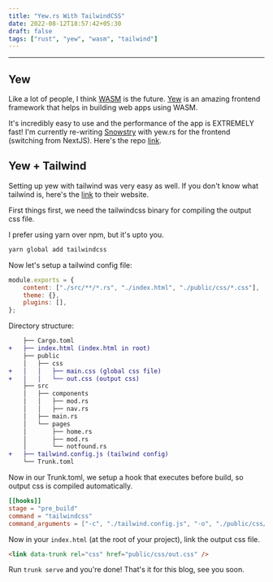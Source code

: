 ```yaml
---
title: "Yew.rs With TailwindCSS"
date: 2022-08-12T18:57:42+05:30
draft: false
tags: ["rust", "yew", "wasm", "tailwind"]
---
```


---

## Yew

Like a lot of people, I think [WASM](https://webassembly.org/) is the future. [Yew](https://yew.rs) is
an amazing frontend framework that helps in building web apps using WASM.

It's incredibly easy to use and the performance of the app is EXTREMELY fast! I'm currently re-writing
[Snowstry](https://github.com/snowstry/snowstry) with yew.rs for the frontend (switching from NextJS).
Here's the repo [link](https://github.com/snowstry/rewrite).

## Yew + Tailwind

Setting up yew with tailwind was very easy as well. If you don't know what tailwind is, here's the
[link](https://tailwindcss.com) to their website.

First things first, we need the tailwindcss binary for compiling the output css file.

I prefer using yarn over npm, but it's upto you.

```bash
yarn global add tailwindcss
```

Now let's setup a tailwind config file:

```js
module.exports = {
	content: ["./src/**/*.rs", "./index.html", "./public/css/*.css"],
	theme: {},
	plugins: [],
};
```

Directory structure:

```diff
	├── Cargo.toml
+	├── index.html (index.html in root)
	├── public
	│   ├── css
+	│   │   ├── main.css (global css file)
+	│   │   └── out.css (output css)
	├── src
	│   ├── components
	│   │   ├── mod.rs
	│   │   ├── nav.rs
	│   ├── main.rs
	│   └── pages
	│       ├── home.rs
	│       ├── mod.rs
	│       └── notfound.rs
+	├── tailwind.config.js (tailwind config)
	└── Trunk.toml
```

Now in our Trunk.toml, we setup a hook that executes before build, so output css is compiled
automatically.

```toml
[[hooks]]
stage = "pre_build"
command = "tailwindcss"
command_arguments = ["-c", "./tailwind.config.js", "-o", "./public/css/out.css", "--minify"]
```

Now in your `index.html` (at the root of your project), link the output css file.

```html
<link data-trunk rel="css" href="public/css/out.css" />
```

Run `trunk serve` and you're done! That's it for this blog, see you soon.

